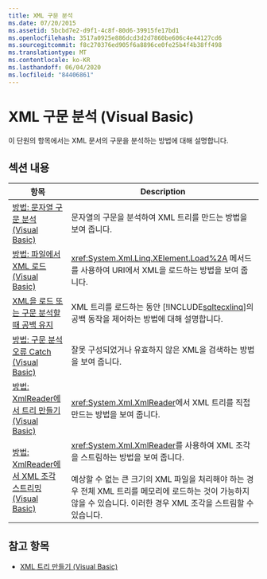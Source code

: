 ```yaml
---
title: XML 구문 분석
ms.date: 07/20/2015
ms.assetid: 5bcbd7e2-d9f1-4c8f-80d6-39915fe17bd1
ms.openlocfilehash: 3517a0925e886dcd3d2d7860be606c4e44127cd6
ms.sourcegitcommit: f8c270376ed905f6a8896ce0fe25b4f4b38ff498
ms.translationtype: MT
ms.contentlocale: ko-KR
ms.lasthandoff: 06/04/2020
ms.locfileid: "84406861"
---
```

# <a name="parsing-xml-visual-basic"></a>XML 구문 분석 (Visual Basic)
이 단원의 항목에서는 XML 문서의 구문을 분석하는 방법에 대해 설명합니다.  
  
## <a name="in-this-section"></a>섹션 내용  
  
|항목|Description|  
|-----------|-----------------|  
|[방법: 문자열 구문 분석 (Visual Basic)](how-to-parse-a-string.md)|문자열의 구문을 분석하여 XML 트리를 만드는 방법을 보여 줍니다.|  
|[방법: 파일에서 XML 로드 (Visual Basic)](how-to-load-xml-from-a-file.md)|<xref:System.Xml.Linq.XElement.Load%2A> 메서드를 사용하여 URI에서 XML을 로드하는 방법을 보여 줍니다.|  
|[XML을 로드 또는 구문 분석할 때 공백 유지](preserving-white-space-while-loading-or-parsing-xml.md)|XML 트리를 로드하는 동안 [!INCLUDE[sqltecxlinq](~/includes/sqltecxlinq-md.md)]의 공백 동작을 제어하는 방법에 대해 설명합니다.|  
|[방법: 구문 분석 오류 Catch (Visual Basic)](how-to-catch-parsing-errors.md)|잘못 구성되었거나 유효하지 않은 XML을 검색하는 방법을 보여 줍니다.|  
|[방법: XmlReader에서 트리 만들기 (Visual Basic)](how-to-create-a-tree-from-an-xmlreader.md)|<xref:System.Xml.XmlReader>에서 XML 트리를 직접 만드는 방법을 보여 줍니다.|  
|[방법: XmlReader에서 XML 조각 스트리밍 (Visual Basic)](how-to-stream-xml-fragments-from-an-xmlreader.md)|<xref:System.Xml.XmlReader>를 사용하여 XML 조각을 스트림하는 방법을 보여 줍니다.<br /><br /> 예상할 수 없는 큰 크기의 XML 파일을 처리해야 하는 경우 전체 XML 트리를 메모리에 로드하는 것이 가능하지 않을 수 있습니다. 이러한 경우 XML 조각을 스트림할 수 있습니다.|  
  
## <a name="see-also"></a>참고 항목

- [XML 트리 만들기 (Visual Basic)](creating-xml-trees.md)
